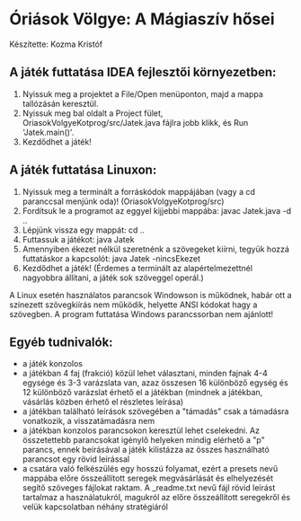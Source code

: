 # Óriások Völgye: A Mágiaszív hősei
Készítette: Kozma Kristóf

## A játék futtatása IDEA fejlesztői környezetben:
 1. Nyissuk meg a projektet a File/Open menüponton, majd a mappa tallózásán keresztül.
 2. Nyissuk meg bal oldalt a Project fület, OriasokVolgyeKotprog/src/Jatek.java fájlra jobb klikk, és Run 'Jatek.main()'.
 3. Kezdődhet a játék!

## A játék futtatása Linuxon:
 1. Nyissuk meg a terminált a forráskódok mappájában (vagy a cd paranccsal menjünk oda)! (OriasokVolgyeKotprog/src)
 2. Fordítsuk le a programot az eggyel kijjebbi mappába: 
	javac Jatek.java -d ..
 3. Lépjünk vissza egy mappát:
	cd ..
 4. Futtassuk a játékot:
	java Jatek
 5. Amennyiben ékezet nélkül szeretnénk a szövegeket kiírni, tegyük hozzá futtatáskor a kapcsolót:
	java Jatek -nincsEkezet
 6. Kezdődhet a játék! (Érdemes a terminált az alapértelmezettnél nagyobbra állítani, a játék sok szöveggel operál.)

A Linux esetén használatos parancsok Windowson is működnek, habár ott a színezett szövegkiírás nem működik, helyette ANSI kódokat hagy a szövegben. A program futtatása Windows parancssorban nem ajánlott!

## Egyéb tudnivalók:
 - a játék konzolos
 - a játékban 4 faj (frakció) közül lehet választani, minden fajnak 4-4 egysége és 3-3 varázslata van, azaz összesen 16 különböző egység és 12 különböző varázslat érhető el a játékban (mindnek a játékban, vásárlás közben érhető el részletes leírása)
 - a játékban található leírások szövegében a "támadás" csak a támadásra vonatkozik, a visszatámadásra nem
 - a játékban konzolos parancsokon keresztül lehet cselekedni. Az összetettebb parancsokat igénylő helyeken mindig elérhető a "p" parancs, ennek beírásával a játék kilistázza az összes használható parancsot egy rövid leírással
 - a csatára való felkészülés egy hosszú folyamat, ezért a presets nevű mappába előre összeállított seregek megvásárlását és elhelyezését segítő szöveges fájlokat raktam. A _readme.txt nevű fájl rövid leírást tartalmaz a használatukról, magukról az előre összeállított seregekről és velük kapcsolatban néhány stratégiáról
